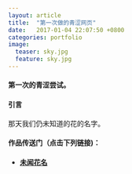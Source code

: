 ```yaml
---
layout: article
title:  "第一次做的青涩网页"
date:   2017-01-04 22:07:50 +0800
categories: portfolio
image:
  teaser: sky.jpg
  feature: sky.jpg
---
```


#### 第一次的青涩尝试。


#### 引言
那天我们仍未知道的花的名字。



#### 作品传送门（点击下列链接)：
- #### <a href="https://github.com/Ye-Wen-Min/Ye-Wen-Min.github.io/blob/master/portfolio/index2.html">未闻花名</a>